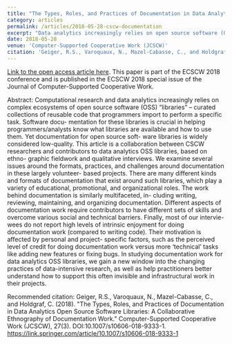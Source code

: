 ```yaml
---
title: "The Types, Roles, and Practices of Documentation in Data Analytics Open Source Software Libraries: A Collaborative Ethnography of Documentation Work"
category: articles
permalink: /articles/2018-05-28-cscw-documentation
excerpt: "Data analytics increasingly relies on open source software (OSS) libraries that extend scripted languages like python and R. Software documentation for these libraries is crucial for people across all experience levels, but documentation work raises many challenges, particularly in open source communities. In this collaboration between ethnographers and data scientists, we discuss the types, roles, practices, and motivations around documentation in data analytics OSS libraries."
date: 2018-05-28
venue: 'Computer-Supported Cooperative Work (JCSCW)'
citation: 'Geiger, R.S., Varoquaux, N., Mazel-Cabasse, C., and Holdgraf, C. (2018). ”The Types, Roles, and Practices of Documentation in Data Analytics Open Source Software Libraries: A Collaborative Ethnography of Documentation Work.” Computer-Supported Cooperative Work (JCSCW), 27(3). DOI:10.1007/s10606-018-9333-1'
---
```


<a href='https://link.springer.com/article/10.1007/s10606-018-9333-1'>Link to the open access article here</a>. This paper is part of the ECSCW 2018 conference and is published in the ECSCW 2018 special issue of the Journal of Computer-Supported Cooperative Work.

Abstract: Computational research and data analytics increasingly relies on complex ecosystems of open source software (OSS) “libraries” – curated collections of reusable code that programmers import to perform a specific task. Software docu- mentation for these libraries is crucial in helping programmers/analysts know what libraries are available and how to use them. Yet documentation for open source soft- ware libraries is widely considered low-quality. This article is a collaboration between CSCW researchers and contributors to data analytics OSS libraries, based on ethno- graphic fieldwork and qualitative interviews. We examine several issues around the formats, practices, and challenges around documentation in these largely volunteer- based projects. There are many different kinds and formats of documentation that exist around such libraries, which play a variety of educational, promotional, and organizational roles. The work behind documentation is similarly multifaceted, in- cluding writing, reviewing, maintaining, and organizing documentation. Different aspects of documentation work require contributors to have different sets of skills and overcome various social and technical barriers. Finally, most of our intervie- wees do not report high levels of intrinsic enjoyment for doing documentation work (compared to writing code). Their motivation is affected by personal and project- specific factors, such as the perceived level of credit for doing documentation work versus more ‘technical’ tasks like adding new features or fixing bugs. In studying documentation work for data analytics OSS libraries, we gain a new window into the changing practices of data-intensive research, as well as help practitioners better understand how to support this often invisible and infrastructural work in their projects.

Recommended citation: Geiger, R.S., Varoquaux, N., Mazel-Cabasse, C., and Holdgraf, C. (2018). "The Types, Roles, and Practices of Documentation in Data Analytics Open Source Software Libraries: A Collaborative Ethnography of Documentation Work." Computer-Supported Cooperative Work (JCSCW), 27(3). DOI:10.1007/s10606-018-9333-1. https://link.springer.com/article/10.1007/s10606-018-9333-1
